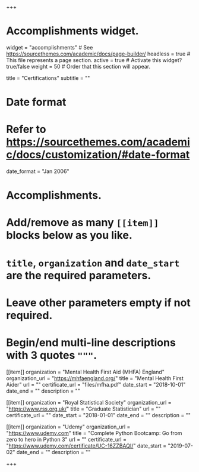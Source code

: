 +++
# Accomplishments widget.
widget = "accomplishments"  # See https://sourcethemes.com/academic/docs/page-builder/
headless = true  # This file represents a page section.
active = true # Activate this widget? true/false
weight = 50  # Order that this section will appear.

title = "Certifications"
subtitle = ""

# Date format
#   Refer to https://sourcethemes.com/academic/docs/customization/#date-format
date_format = "Jan 2006"

# Accomplishments.
#   Add/remove as many `[[item]]` blocks below as you like.
#   `title`, `organization` and `date_start` are the required parameters.
#   Leave other parameters empty if not required.
#   Begin/end multi-line descriptions with 3 quotes `"""`.

[[item]]
  organization = "Mental Health First Aid (MHFA) England"
  organization_url = "https://mhfaengland.org/"
  title = "Mental Health First Aider"
  url = ""
  certificate_url = "files/mfha.pdf"
  date_start = "2018-10-01"
  date_end = ""
  description = ""

[[item]]
  organization = "Royal Statistical Society"
  organization_url = "https://www.rss.org.uk/"
  title = "Graduate Statistician"
  url = ""
  certificate_url = ""
  date_start = "2018-01-01"
  date_end = ""
  description = ""
  
[[item]]
  organization = "Udemy"
  organization_url = "https://www.udemy.com"
  title = "Complete Python Bootcamp: Go from zero to hero in Python 3"
  url = ""
  certificate_url = "https://www.udemy.com/certificate/UC-16ZZBAQI/"
  date_start = "2019-07-02"
  date_end = ""
  description = ""

+++
